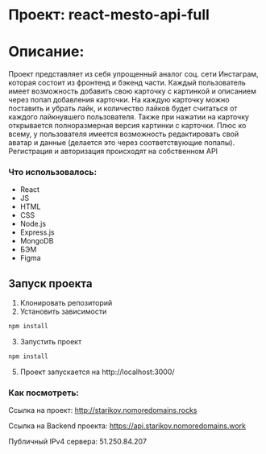 # Проект: react-mesto-api-full
# Описание:

Проект представляет из себя упрощенный аналог соц. сети Инстаграм, которая состоит из фронтенд и бэкенд части.
Каждый пользователь имеет возможность добавить свою карточку с картинкой и описанием через попап добавления карточки. На каждую карточку можно поставить и убрать лайк, и количество лайков будет считаться от каждого лайкнувшего пользователя. Также при нажатии на карточку открывается полноразмерная версия картинки с карточки. Плюс ко всему, у пользователя имеется возможность редактировать свой аватар и данные (делается это через соответствующие попапы). Регистрация и авторизация происходят на собственном API
  
### Что использовалось: 
* React
* JS
* HTML
* CSS
* Node.js
* Express.js
* MongoDB
* БЭМ
* Figma

## Запуск проекта 
1. Клонировать репозиторий
2. Установить зависимости 
```sh
npm install
```
3. Запустить проект
```sh
npm install
```
5. Проект запускается на http://localhost:3000/

### Как посмотреть: 

Ссылка на проект: http://starikov.nomoredomains.rocks

Ссылка на Backend проекта: https://api.starikov.nomoredomains.work

Публичный IPv4 сервера: 51.250.84.207
